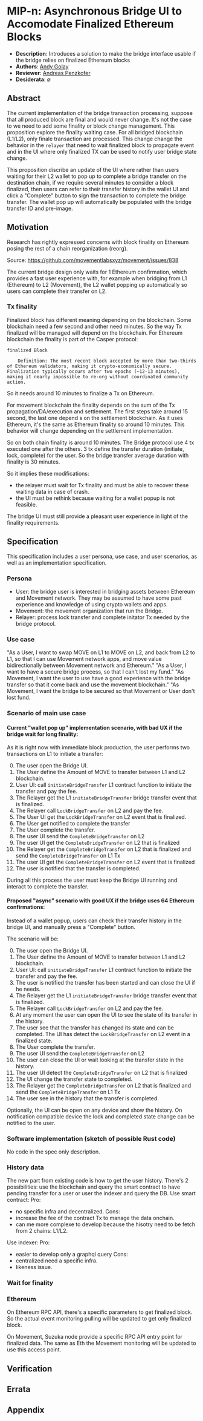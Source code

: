# MIP-n: Asynchronous Bridge UI to Accomodate Finalized Ethereum Blocks
- **Description**: Introduces a solution to make the bridge interface usable if the bridge relies on finalized Ethereum blocks
- **Authors**: [Andy Golay](mailto:andy.golay@movementlabs.xyz)
- **Reviewer**: [Andreas Penzkofer](mailto:andreas.penzkofer@movementlabs.xyz)
- **Desiderata**: $\emptyset$

## Abstract
The current implementation of the bridge transaction processing, suppose that all produced block are final and would never change. It's not the case to we need to add some finality or block change management.
This proposition explore the finality waiting case. For all bridged blockchain (L1/L2), only finale transaction are processed.
This change change the behavior in the `relayer` that need to wait finalized block to propagate event and in the UI where only finalized TX can be used to notify user bridge state change.

This proposition discribe an update of the UI where rather than users waiting for their L2 wallet to pop up to complete a bridge transfer on the destination chain, if we require several minutes to consider a block finalized, then users can refer to their transfer history in the wallet UI and click a "Complete" button to sign the transaction to complete the bridge transfer. The wallet pop up will automatically be populated with the bridge transfer ID and pre-image.

## Motivation

Research has rightly expressed concerns with block finality on Ethereum posing the rest of a chain reorganization (reorg). 

Source: https://github.com/movementlabsxyz/movement/issues/838

The current bridge design only waits for 1 Ethereum confirmation, which provides a fast user experience with, for example when bridging from L1 (Ethereum) to L2 (Movement), the L2 wallet popping up automatically so users can complete their transfer on L2.

### Tx finality

Finalized block has different meaning depending on the blockchain. Some blockchain need a few second and other need minutes. So the way Tx finalized will be managed will depend on the blockchain.
For Ethereum blockchain the finality is part of the Casper protocol:

```
finalized Block

    Definition: The most recent block accepted by more than two-thirds of Ethereum validators, making it crypto-economically secure. Finalization typically occurs after two epochs (~12-13 minutes), making it nearly impossible to re-org without coordinated community action.
```

So it needs around 10 minutes to finalize a Tx on Ethereum.

For movement blockchain the finality depends on the sum of the Tx propagation/DA/execution and settlement. The first steps take around 15 second, the last one depend s on the settlement blockchain. As it uses Ethereum, it's the same as Ethereum finality so around 10 minutes. This behavior will change depending on the settlement implementation.

So on both chain finality is around 10 minutes. The Bridge protocol use 4 tx executed one after the others. 3 tx define the transfer duration (initiate, lock, complete) for the user. So the bridge transfer average duration with finality is 30 minutes.

So it implies these modifications:
 * the relayer must wait for Tx finality and must be able to recover these waiting data in case of crash.
 * the UI must be rethink because waiting for a wallet popup is not feasible.

The bridge UI must still provide a pleasant user experience in light of the finality requirements.

## Specification

This specification includes a user persona, use case, and user scenarios, as well as an implementation specification.

### Persona

 - User: the bridge user is interested in bridging assets between Ethereum and Movement network. They may be assumed to have some past experience and knowledge of using crypto wallets and apps.
 - Movement: the movement organization that run the Bridge.
 - Relayer: process lock transfer and complete initator Tx needed by the bridge protocol.

### Use case 

"As a User, I want to swap MOVE on L1 to MOVE on L2, and back from L2 to L1, so that I can use Movement network apps, and move value bidirectionally between Movement network and Ethereum."
"As a User, I want to have a secure bridge process, so that I can't lost my fund."
"As Movement, I want the user to use have a good experience with the bridge transfer so that it come back and use the movement blockchain."
"As Movement, I want the bridge to be secured so that Movement or User don't lost fund.


### Scenario of main use case

#### Current "wallet pop up" implementation scenario, with bad UX if the bridge wait for long finality:

As it is right now with immediate block production, the user performs two transactions on L1 to initiate a transfer: 

0. The user open the Bridge UI.
1. The User define the Amount of MOVE to transfer between L1 and L2 blockchain.
2. User UI: call `initiateBridgeTransfer` L1 contract function to initiate the transfer and pay the fee.
3. The Relayer get the L1 `initiateBridgeTransfer` bridge transfer event that is  finalized.
4. The Relayer call `LockBridgeTransfer` on L2 and pay the fee.
5. The User UI get the `LockBridgeTransfer` on L2 event that is finalized.
6. The User get notified to complete the transfer
7. The User complete the transfer.
8. The user UI send the `CompleteBridgeTransfer` on L2
9. The user UI get the `CompleteBridgeTransfer` on L2 that is finalized
10. The Relayer get the `CompleteBridgeTransfer` on L2 that is finalized and send the `CompleteBridgeTransfer` on L1 Tx
11. The user UI get the `CompleteBridgeTransfer` on L2 event that is finalized
12. The user is notified that the transfer is completed.

During all this process the user must keep the Bridge UI running and interact to complete the transfer.

#### Proposed "async" scenario with good UX if the bridge uses 64 Ethereum confirmations:

Instead of a wallet popup, users can check their transfer history in the bridge UI, and manually press a "Complete" button.

The scenario will be:

0. The user open the Bridge UI.
1. The User define the Amount of MOVE to transfer between L1 and L2 blockchain.
2. User UI: call `initiateBridgeTransfer` L1 contract function to initiate the transfer and pay the fee.
3. The user is notified the transfer has been started and can close the UI if he needs.
3. The Relayer get the L1 `initiateBridgeTransfer` bridge transfer event that is  finalized.
4. The Relayer call `LockBridgeTransfer` on L2 and pay the fee.
5. At any moment the user can open the UI to see the state of its transfer in the history.
6. The user see that the transfer has changed its state and can be completed. The UI has detect the `LockBridgeTransfer` on L2  event in a finalized state.
7. The User complete the transfer.
8. The user UI send the `CompleteBridgeTransfer` on L2
9. The user can close the UI or wait looking at the transfer state in the history.
9. The user UI detect the `CompleteBridgeTransfer` on L2 that is finalized
10. The UI change the transfer state to completed.
10. The Relayer get the `CompleteBridgeTransfer` on L2 that is finalized and send the `CompleteBridgeTransfer` on L1 Tx
12. The user see in the history that the transfer is completed.

Optionally, the UI can be open on any device and show the history. On notification compatible device the lock and completed state change can be notified to the user. 

### Software implementation (sketch of possible Rust code)
No code in the spec only description.

### History data

The new part from existing code is how to get the user history. There's 2 possibilities: use the blockchain and query the smart contract to have pending transfer for a user or user the indexer and query the DB.
Use smart contract:
 Pro:
  * no specific infra and decentralized.
 Cons:
  * increase the fee of the contract Tx to manage the data onchain.
  * can me more complexe to develop because the hisotry need to be fetch from 2 chains: L1/L2.

Use indexer:
 Pro:
  * easier to develop only a graphql query
 Cons:
  * centralized need a specific infra.
  * likeness issue.

### Wait for finality
### Ethereum
On Ethereum RPC API, there's a specific parameters to get finalized block. So the actual event monitoring pulling will be updated to get only finalized block.

On Movement, Suzuka node provide a specific RPC API entry point for finalized data. The same as Eth the Movement monitoring will be updated to use this access point.

## Verification

## Errata

## Appendix
